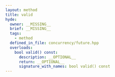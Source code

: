 ```yaml
---
layout: method
title: valid
hyde:
  owner: __MISSING__
  brief: __MISSING__
  tags:
    - method
  defined_in_file: concurrency/future.hpp
  overloads:
    bool valid() const:
      description: __OPTIONAL__
      return: __OPTIONAL__
      signature_with_names: bool valid() const
---
```


